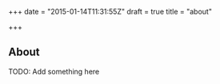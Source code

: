 +++
date = "2015-01-14T11:31:55Z"
draft = true
title = "about"

+++

## About

TODO: Add something here
